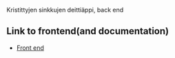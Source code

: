 Kristittyjen sinkkujen deittiäppi, back end

## Link to frontend(and documentation)
* [Front end](https://github.com/Ohtu-KSDeitti/frontend_ksd)
